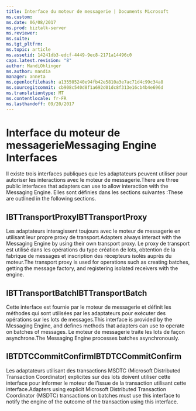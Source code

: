 ```yaml
---
title: Interface du moteur de messagerie | Documents Microsoft
ms.custom: 
ms.date: 06/08/2017
ms.prod: biztalk-server
ms.reviewer: 
ms.suite: 
ms.tgt_pltfrm: 
ms.topic: article
ms.assetid: 14241db3-edcf-4449-9ec8-2171a14496c0
caps.latest.revision: "8"
author: MandiOhlinger
ms.author: mandia
manager: anneta
ms.openlocfilehash: a135505240e94fb42e5810a3e7ac71d4c99c34a8
ms.sourcegitcommit: cb908c540d8f1a692d01dc8f313e16cb4b4e696d
ms.translationtype: MT
ms.contentlocale: fr-FR
ms.lasthandoff: 09/20/2017
---
```

# <a name="messaging-engine-interfaces"></a><span data-ttu-id="c48ae-102">Interface du moteur de messagerie</span><span class="sxs-lookup"><span data-stu-id="c48ae-102">Messaging Engine Interfaces</span></span>
<span data-ttu-id="c48ae-103">Il existe trois interfaces publiques que les adaptateurs peuvent utiliser pour autoriser les interactions avec le moteur de messagerie.</span><span class="sxs-lookup"><span data-stu-id="c48ae-103">There are three public interfaces that adapters can use to allow interaction with the Messaging Engine.</span></span> <span data-ttu-id="c48ae-104">Elles sont définies dans les sections suivantes :</span><span class="sxs-lookup"><span data-stu-id="c48ae-104">These are outlined in the following sections.</span></span>  
  
## <a name="ibttransportproxy"></a><span data-ttu-id="c48ae-105">IBTTransportProxy</span><span class="sxs-lookup"><span data-stu-id="c48ae-105">IBTTransportProxy</span></span>  
 <span data-ttu-id="c48ae-106">Les adaptateurs interagissent toujours avec le moteur de messagerie en utilisant leur propre proxy de transport.</span><span class="sxs-lookup"><span data-stu-id="c48ae-106">Adapters always interact with the Messaging Engine by using their own transport proxy.</span></span> <span data-ttu-id="c48ae-107">Le proxy de transport est utilisé dans les opérations du type création de lots, obtention de la fabrique de messages et inscription des récepteurs isolés auprès du moteur.</span><span class="sxs-lookup"><span data-stu-id="c48ae-107">The transport proxy is used for operations such as creating batches, getting the message factory, and registering isolated receivers with the engine.</span></span>  
  
## <a name="ibttransportbatch"></a><span data-ttu-id="c48ae-108">IBTTransportBatch</span><span class="sxs-lookup"><span data-stu-id="c48ae-108">IBTTransportBatch</span></span>  
 <span data-ttu-id="c48ae-109">Cette interface est fournie par le moteur de messagerie et définit les méthodes qui sont utilisées par les adaptateurs pour exécuter des opérations sur les lots de messages.</span><span class="sxs-lookup"><span data-stu-id="c48ae-109">This interface is provided by the Messaging Engine, and defines methods that adapters can use to operate on batches of messages.</span></span> <span data-ttu-id="c48ae-110">Le moteur de messagerie traite les lots de façon asynchrone.</span><span class="sxs-lookup"><span data-stu-id="c48ae-110">The Messaging Engine processes batches asynchronously.</span></span>  
  
## <a name="ibtdtccommitconfirm"></a><span data-ttu-id="c48ae-111">IBTDTCCommitConfirm</span><span class="sxs-lookup"><span data-stu-id="c48ae-111">IBTDTCCommitConfirm</span></span>  
 <span data-ttu-id="c48ae-112">Les adaptateurs utilisant des transactions MSDTC (Microsoft Distributed Transaction Coordinator) explicites sur des lots doivent utiliser cette interface pour informer le moteur de l'issue de la transaction utilisant cette interface.</span><span class="sxs-lookup"><span data-stu-id="c48ae-112">Adapters using explicit Microsoft Distributed Transaction Coordinator (MSDTC) transactions on batches must use this interface to notify the engine of the outcome of the transaction using this interface.</span></span>